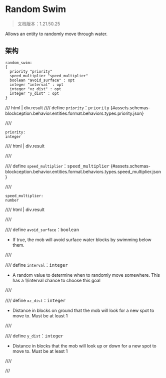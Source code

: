 # Random Swim

> 文档版本：1.21.50.25

Allows an entity to randomly move through water.

## 架构

```mcschema
random_swim:
{
  priority "priority"
  speed_multiplier "speed_multiplier"
  boolean "avoid_surface" : opt
  integer "interval" : opt
  integer "xz_dist" : opt
  integer "y_dist" : opt
}

```

/// html | div.result
//// define
`priority`：<samp>priority</samp> {#assets.schemas-blockception.behavior.entities.format.behaviors.types.priority.json}


////

```mcschema
priority:
integer

```

//// html | div.result

////



//// define
`speed_multiplier`：<samp>speed_multiplier</samp> {#assets.schemas-blockception.behavior.entities.format.behaviors.types.speed_multiplier.json}


////

```mcschema
speed_multiplier:
number

```

//// html | div.result

////



//// define
`avoid_surface`：<samp>boolean</samp>

- If true, the mob will avoid surface water blocks by swimming below them.


////


//// define
`interval`：<samp>integer</samp>

- A random value to determine when to randomly move somewhere. This has a 1/interval chance to choose this goal


////


//// define
`xz_dist`：<samp>integer</samp>

- Distance in blocks on ground that the mob will look for a new spot to move to. Must be at least 1


////


//// define
`y_dist`：<samp>integer</samp>

- Distance in blocks that the mob will look up or down for a new spot to move to. Must be at least 1


////


///

